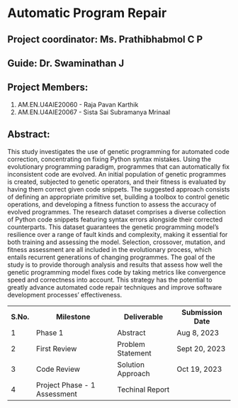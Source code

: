 # Automatic Program Repair

## **Project coordinator**: Ms. Prathibhabmol C P

## **Guide**: Dr. Swaminathan J

## **Project Members**:
1. AM.EN.U4AIE20060 - Raja Pavan Karthik
2. AM.EN.U4AIE20067 - Sista Sai Subramanya Mrinaal

## **Abstract**:
This study investigates the use of genetic programming for automated code correction, concentrating on fixing Python syntax mistakes. Using the evolutionary programming paradigm, programmes that can automatically fix inconsistent code are evolved. An initial population of genetic programmes is created, subjected to genetic operators, and their fitness is evaluated by having them correct given code snippets. The suggested approach consists of defining an appropriate primitive set, building a toolbox to control genetic operations, and developing a fitness function to assess the accuracy of evolved programmes. The research dataset comprises a diverse collection of Python code snippets featuring syntax errors alongside their corrected counterparts. This dataset guarantees the genetic programming model’s resilience over a range of fault kinds and complexity, making it essential for both training and assessing the model. Selection, crossover, mutation, and fitness assessment are all included in the evolutionary process, which entails recurrent generations of changing programmes. The goal of the study is to provide thorough analysis and results that assess how well the genetic programming model fixes code by taking metrics like convergence speed and correctness into account. This strategy has the potential to greatly advance automated code repair techniques and improve software development processes’ effectiveness.

<table>
  <tr>
    <th>S.No.</th>
    <th>Milestone</th>
    <th>Deliverable</th>
    <th>Submission Date</th>
  </tr>
  <tr>
    <td>1</td>
    <td>Phase 1</td>
    <td>Abstract</td>
    <td>Aug 8, 2023</td>
  </tr>
  <tr>
    <td>2</td>
    <td>First Review</td>
    <td>Problem Statement</td>
    <td>Sept 20, 2023</td>
  </tr>
  <tr>
    <td>3</td>
    <td>Code Review</td>
    <td>Solution Approach</td>
    <td>Oct 19, 2023</td>
  </tr>
  <tr>
    <td>4</td>
    <td>Project Phase - 1 Assessment</td>
    <td>Techinal Report</td>
    <td></td>
  </tr>  
</table>
